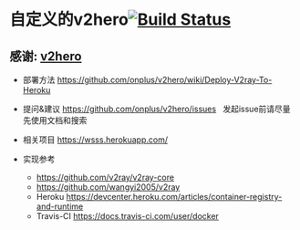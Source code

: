 # 自定义的v2hero[![Build Status](https://travis-ci.org/onplus/v2hero.svg?branch=core-3.1)](https://travis-ci.org/lushantingyue/v2ray-heroku)
## 感谢: [v2hero](https://github.com/onplus/v2hero)

* 部署方法
   https://github.com/onplus/v2hero/wiki/Deploy-V2ray-To-Heroku
  
* 提问&建议
   https://github.com/onplus/v2hero/issues
   发起issue前请尽量先使用文档和搜索

* 相关项目
   https://wsss.herokuapp.com/

* 实现参考 
   - https://github.com/v2ray/v2ray-core
   - https://github.com/wangyi2005/v2ray
   - Heroku https://devcenter.heroku.com/articles/container-registry-and-runtime
   - Travis-CI https://docs.travis-ci.com/user/docker
